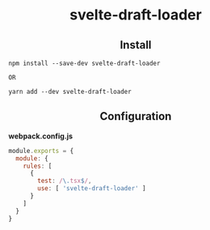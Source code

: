 <h1 align="center">svelte-draft-loader</h1>
<h2 align="center">Install</h2>

```
npm install --save-dev svelte-draft-loader

OR

yarn add --dev svelte-draft-loader
```

<h2 align="center">Configuration</h2>
<strong>webpack.config.js</strong>

```javascript
module.exports = {
  module: {
    rules: [
      {
        test: /\.tsx$/,
        use: [ 'svelte-draft-loader' ]
      }
    ]
  }
}
```
